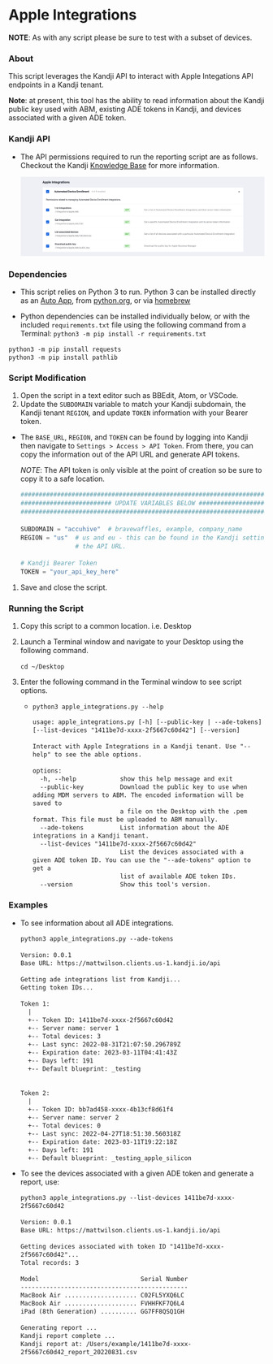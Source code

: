 # Apple Integrations

**NOTE**: As with any script please be sure to test with a subset of devices.

### About

This script leverages the Kandji API to interact with Apple Integations API endpoints in a Kandji tenant.

**Note**: at present, this tool has the ability to read information about the Kandji public key used with ABM, existing ADE tokens in Kandji, and devices associated with a given ADE token.

### Kandji API

- The API permissions required to run the reporting script are as follows. Checkout the Kandji [Knowledge Base](https://support.kandji.io) for more information.

    <img src="images/api_permissions_required.png" alt="drawing" width="1024"/>

### Dependencies

- This script relies on Python 3 to run. Python 3 can be installed directly as an [Auto App](https://updates.kandji.io/auto-app-python-3-214020), from [python.org](https://www.python.org/downloads/), or via [homebrew](https://brew.sh)

- Python dependencies can be installed individually below, or with the included `requirements.txt` file using the following command from a Terminal: `python3 -m pip install -r requirements.txt`

```
python3 -m pip install requests
python3 -m pip install pathlib
```

### Script Modification

1. Open the script in a text editor such as BBEdit, Atom, or VSCode.
1. Update the `SUBDOMAIN` variable to match your Kandji subdomain, the Kandji tenant `REGION`, and update `TOKEN` information with your Bearer token.

- The `BASE_URL`, `REGION`, and `TOKEN` can be found by logging into Kandji then navigate to `Settings > Access > API Token`. From there, you can copy the information out of the API URL and generate API tokens.

    *NOTE*: The API token is only visible at the point of creation so be sure to copy it to a safe location.

    ```python
    ##############################################################################################
    ######################### UPDATE VARIABLES BELOW #############################################
    ##############################################################################################

    SUBDOMAIN = "accuhive"  # bravewaffles, example, company_name
    REGION = "us"  # us and eu - this can be found in the Kandji settings on the Access tab within
                   # the API URL.

    # Kandji Bearer Token
    TOKEN = "your_api_key_here"
    ```

1. Save and close the script.

### Running the Script

1. Copy this script to a common location. i.e. Desktop
2. Launch a Terminal window and navigate to your Desktop using the following command.

    `cd ~/Desktop`

3. Enter the following command in the Terminal window to see script options.

    - `python3 apple_integrations.py --help`

        ```
       usage: apple_integrations.py [-h] [--public-key | --ade-tokens] [--list-devices "1411be7d-xxxx-2f5667c60d42"] [--version]

        Interact with Apple Integrations in a Kandji tenant. Use "--help" to see the able options.
        
        options:
          -h, --help            show this help message and exit
          --public-key          Download the public key to use when adding MDM servers to ABM. The encoded information will be saved to 
                                a file on the Desktop with the .pem format. This file must be uploaded to ABM manually.
          --ade-tokens          List information about the ADE integrations in a Kandji tenant.
          --list-devices "1411be7d-xxxx-2f5667c60d42"
                                List the devices associated with a given ADE token ID. You can use the "--ade-tokens" option to get a 
                                list of available ADE token IDs.
          --version             Show this tool's version.
        ```

### Examples

- To see information about all ADE integrations.

    ```
    python3 apple_integrations.py --ade-tokens

    Version: 0.0.1
    Base URL: https://mattwilson.clients.us-1.kandji.io/api
    
    Getting ade integrations list from Kandji...
    Getting token IDs...
    
    Token 1:
      |
      +-- Token ID: 1411be7d-xxxx-2f5667c60d42
      +-- Server name: server 1
      +-- Total devices: 3
      +-- Last sync: 2022-08-31T21:07:50.296789Z
      +-- Expiration date: 2023-03-11T04:41:43Z
      +-- Days left: 191
      +-- Default blueprint: _testing
    
    
    Token 2:
      |
      +-- Token ID: bb7ad458-xxxx-4b13cf8d61f4
      +-- Server name: server 2
      +-- Total devices: 0
      +-- Last sync: 2022-04-27T18:51:30.560318Z
      +-- Expiration date: 2023-03-11T19:22:18Z
      +-- Days left: 191
      +-- Default blueprint: _testing_apple_silicon
    ```
    
- To see the devices associated with a given ADE token and generate a report, use:

    ```
    python3 apple_integrations.py --list-devices 1411be7d-xxxx-2f5667c60d42

    Version: 0.0.1
    Base URL: https://mattwilson.clients.us-1.kandji.io/api
    
    Getting devices associated with token ID "1411be7d-xxxx-2f5667c60d42"...
    Total records: 3
    
    Model                            Serial Number
    ----------------------------------------------
    MacBook Air .................... C02FL5YXQ6LC
    MacBook Air .................... FVHHFKF7Q6L4
    iPad (8th Generation) .......... GG7FF8QSQ1GH
    
    Generating report ...
    Kandji report complete ...
    Kandji report at: /Users/example/1411be7d-xxxx-2f5667c60d42_report_20220831.csv
    ```
